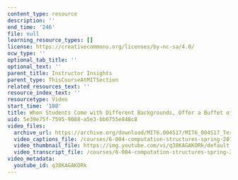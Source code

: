 ```yaml
---
content_type: resource
description: ''
end_time: '246'
file: null
learning_resource_types: []
license: https://creativecommons.org/licenses/by-nc-sa/4.0/
ocw_type: ''
optional_tab_title: ''
optional_text: ''
parent_title: Instructor Insights
parent_type: ThisCourseAtMITSection
related_resources_text: ''
resource_index_text: ''
resourcetype: Video
start_time: '108'
title: When Students Come with Different Backgrounds, Offer a Buffet of Learning Materials
uid: 5e39e75f-7595-9088-a5e3-bb6755e848c8
video_files:
  archive_url: https://archive.org/download/MIT6.004S17/MIT6_004S17_Terman_Interview_300k.mp4
  video_captions_file: /courses/6-004-computation-structures-spring-2017/50ce66d221a85544b1be121e6e3d3ad6_q38KAGAKORk.vtt
  video_thumbnail_file: https://img.youtube.com/vi/q38KAGAKORk/default.jpg
  video_transcript_file: /courses/6-004-computation-structures-spring-2017/98acf20c69047fb463b13457f8519bfe_q38KAGAKORk.pdf
video_metadata:
  youtube_id: q38KAGAKORk
---
```

